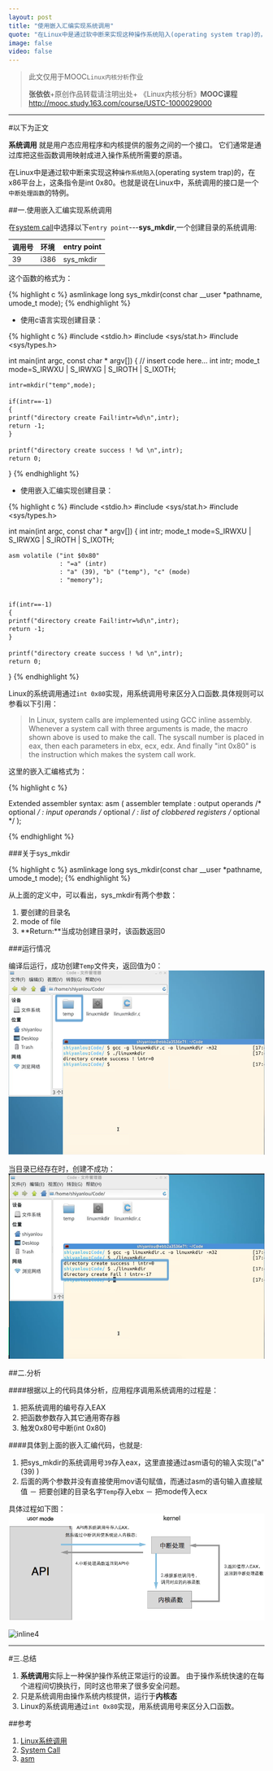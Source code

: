 ```yaml
---
layout: post
title: "使用嵌入汇编实现系统调用"
quote: "在Linux中是通过软中断来实现这种操作系统陷入(operating system trap)的，在x86平台上，这条指令是int 0x80。也就是说在Linux中，系统调用的接口是一个中断处理函数的特例。"
image: false
video: false
---
```

>此文仅用于MOOC`Linux内核分析`作业
>
>**张依依**+原创作品转载请注明出处+ 《Linux内核分析》**MOOC课程**http://mooc.study.163.com/course/USTC-1000029000


*****


#以下为正文

**系统调用** 就是用户态应用程序和内核提供的服务之间的一个接口。 它们通常是通过库把这些函数调用映射成进入操作系统所需要的原语。

在Linux中是通过软中断来实现这种`操作系统陷入`(operating system trap)的，在x86平台上，这条指令是int 0x80。也就是说在Linux中，系统调用的接口是一个`中断处理函数`的特例。


##一.使用嵌入汇编实现系统调用


在[system call](http://codelab.shiyanlou.com/xref/linux-3.18.6/arch/x86/syscalls/syscall_32.tbl)中选择以下`entry point`---**sys_mkdir**,一个创建目录的系统调用:

| 调用号 | 环境 | entry point |
| :--- | :--- | :--------|
| 39 | i386 | sys_mkdir |


这个函数的格式为：


{% highlight c %}
asmlinkage long sys_mkdir(const char __user *pathname, umode_t mode);
{% endhighlight %}


- 使用c语言实现创建目录：

{% highlight c %}
#include <stdio.h>
#include <sys/stat.h>
#include <sys/types.h>

int main(int argc, const char * argv[]) {
    // insert code here...
    int intr;
    mode_t mode=S_IRWXU | S_IRWXG | S_IROTH | S_IXOTH;

    intr=mkdir("temp",mode);

    if(intr==-1)
    {
    printf("directory create Fail!intr=%d\n",intr);
    return -1;
    }

    printf("directory create success ! %d \n",intr);
    return 0;
}
 {% endhighlight %}

- 使用嵌入汇编实现创建目录：

{% highlight c %}
#include <stdio.h>
#include <sys/stat.h>
#include <sys/types.h>

int main(int argc, const char * argv[]) {
    int intr;
    mode_t mode=S_IRWXU | S_IRWXG | S_IROTH | S_IXOTH;

    asm volatile ("int $0x80"
                  : "=a" (intr)
                  : "a" (39), "b" ("temp"), "c" (mode)
                  : "memory");


    if(intr==-1)
    {
    printf("directory create Fail!intr=%d\n",intr);
    return -1;
    }

    printf("directory create success ! %d \n",intr);
    return 0;
}
{% endhighlight %}


Linux的系统调用通过`int 0x80`实现，用系统调用号来区分入口函数.具体规则可以参看以下引用：



>In Linux, system calls are implemented using GCC inline assembly. Whenever a system call with three arguments is made, the macro shown above is used to make the call. The syscall number is placed in eax, then each parameters in ebx, ecx, edx. And finally "int 0x80" is the instruction which makes the system call work.


这里的嵌入汇编格式为：

{% highlight c %}

Extended assembler syntax:
asm ( assembler template
 : output operands /* optional */
 : input operands /* optional */
 : list of clobbered registers /* optional */
 );

{% endhighlight %}



###关于sys_mkdir

{% highlight c %}
asmlinkage long sys_mkdir(const char __user *pathname, umode_t mode);
{% endhighlight %}

从上面的定义中，可以看出，sys_mkdir有两个参数：

1. 要创建的目录名
2. mode of file
3. **Return:**当成功创建目录时，该函数返回0

###运行情况

编译后运行，成功创建`Temp`文件夹，返回值为0：
![inline1](/media/2015-3-26/inline1.png)

当目录已经存在时，创建不成功：
![inline2](/media/2015-3-26/inline2.png)


##二.分析

####根据以上的代码具体分析，应用程序调用系统调用的过程是：

1. 把系统调用的编号存入EAX
2. 把函数参数存入其它通用寄存器
3. 触发0x80号中断(int 0x80)

####具体到上面的嵌入汇编代码，也就是:
1. 把sys_mkdir的系统调用号`39`存入eax，这里直接通过asm语句的输入实现("a" (39) )
2. 后面的两个参数并没有直接使用mov语句赋值，而通过asm的语句输入直接赋值
  － 把要创建的目录名字`Temp`存入ebx
  － 把mode传入ecx

具体过程如下图：
![inline3](/media/2015-3-26/inline3.png)

![inline4](https://www.ibm.com/developerworks/linux/library/l-system-calls/figure2.gif)


******

#三.总结
1. **系统调用**实际上一种保护操作系统正常运行的设置。 由于操作系统快速的在每个进程间切换执行，同时这也带来了很多安全问题。
2. 只是系统调用由操作系统内核提供，运行于**内核态**
3. Linux的系统调用通过`int 0x80`实现，用系统调用号来区分入口函数。



##参考

1. [Linux系统调用](http://blog.csdn.net/liuxiaochen77/article/details/5766039)
2. [System Call](http://en.wikipedia.org/wiki/System_call)
3. [asm](http://www.ibiblio.org/gferg/ldp/GCC-Inline-Assembly-HOWTO.html)
